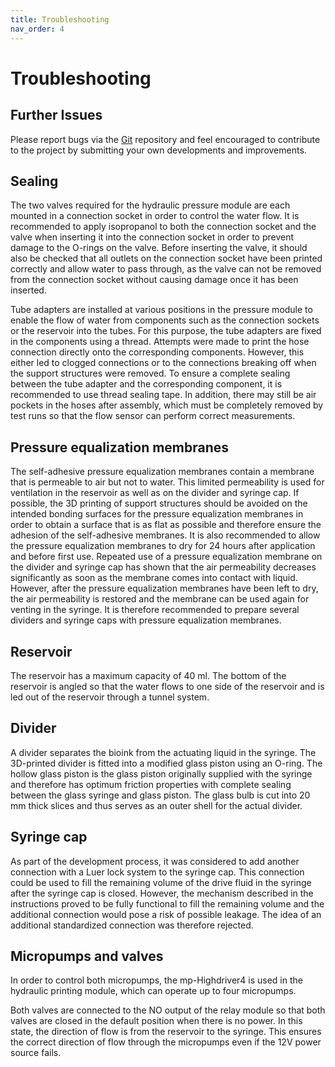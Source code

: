 ```yaml
---
title: Troubleshooting
nav_order: 4
---
```


# Troubleshooting

## Further Issues
Please report bugs via the [Git](https://github.com/LnBdd/hyberflow/issues) repository and feel encouraged to contribute to the project by submitting your own developments and improvements.

## Sealing
The two valves required for the hydraulic pressure module are each mounted in a connection socket in order to control the water flow. It is recommended to apply isopropanol to both the connection socket and the valve when inserting it into the connection socket in order to prevent damage to the O-rings on the valve. Before inserting the valve, it should also be checked that all outlets on the connection socket have been printed correctly and allow water to pass through, as the valve can not be removed from the connection socket without causing damage once it has been inserted.

Tube adapters are installed at various positions in the pressure module to enable the flow of water from components such as the connection sockets or the reservoir into the tubes. For this purpose, the tube adapters are fixed in the components using a thread. Attempts were made to print the hose connection directly onto the corresponding components. However, this either led to clogged connections or to the connections breaking off when the support structures were removed. To ensure a complete sealing between the tube adapter and the corresponding component, it is recommended to use thread sealing tape. In addition, there may still be air pockets in the hoses after assembly, which must be completely removed by test runs so that the flow sensor can perform correct measurements.

## Pressure equalization membranes
The self-adhesive pressure equalization membranes contain a membrane that is permeable to air but not to water. This limited permeability is used for ventilation in the reservoir as well as on the divider and syringe cap. If possible, the 3D printing of support structures should be avoided on the intended bonding surfaces for the pressure equalization membranes in order to obtain a surface that is as flat as possible and therefore ensure the adhesion of the self-adhesive membranes. It is also recommended to allow the pressure equalization membranes to dry for 24 hours after application and before first use. Repeated use of a pressure equalization membrane on the divider and syringe cap has shown that the air permeability decreases significantly as soon as the membrane comes into contact with liquid. However, after the pressure equalization membranes have been left to dry, the air permeability is restored and the membrane can be used again for venting in the syringe. It is therefore recommended to prepare several dividers and syringe caps with pressure equalization membranes.

## Reservoir
The reservoir has a maximum capacity of 40 ml. The bottom of the reservoir is angled so that the water flows to one side of the reservoir and is led out of the reservoir through a tunnel system.

## Divider
A divider separates the bioink from the actuating liquid in the syringe. The 3D-printed divider is fitted into a modified glass piston using an O-ring. The hollow glass piston is the glass piston originally supplied with the syringe and therefore has optimum friction properties with complete sealing between the glass syringe and glass piston. The glass bulb is cut into 20 mm thick slices and thus serves as an outer shell for the actual divider.

## Syringe cap
As part of the development process, it was considered to add another connection with a Luer lock system to the syringe cap. This connection could be used to fill the remaining volume of the drive fluid in the syringe after the syringe cap is closed. However, the mechanism described in the instructions proved to be fully functional to fill the remaining volume and the additional connection would pose a risk of possible leakage. The idea of an additional standardized connection was therefore rejected.

## Micropumps and valves
In order to control both micropumps, the mp-Highdriver4 is used in the hydraulic printing module, which can operate up to four micropumps.

Both valves are connected to the NO output of the relay module so that both valves are closed in the default position when there is no power. In this state, the direction of flow is from the reservoir to the syringe. This ensures the correct direction of flow through the micropumps even if the 12V power source fails.
